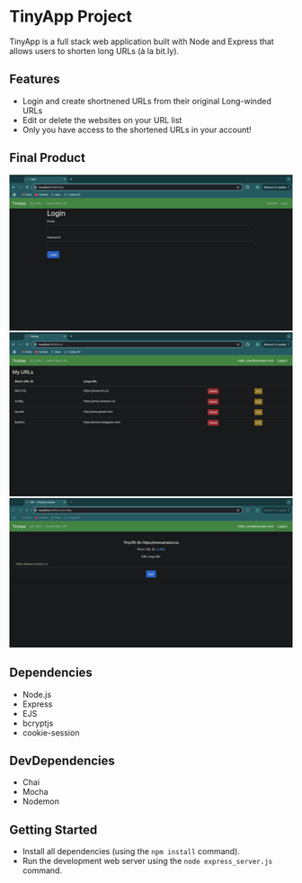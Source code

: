 # TinyApp Project

TinyApp is a full stack web application built with Node and Express that allows users to shorten long URLs (à la bit.ly).

## Features

- Login and create shortnened URLs from their original Long-winded URLs 
- Edit or delete the websites on your URL list 
- Only you have access to the shortened URLs in your account!


## Final Product

!["Login Page"](https://github.com/rhaelynlashmar/tinyapp/blob/main/docs/login-page.png?raw=true)
!["URLs Page, with short & long URLs"](https://github.com/rhaelynlashmar/tinyapp/blob/main/docs/myUrls-page.png?raw=true)
!["url/:id Page with editing capabilities"](https://github.com/rhaelynlashmar/tinyapp/blob/main/docs/edit-urls-page.png?raw=true)

## Dependencies

- Node.js
- Express
- EJS
- bcryptjs
- cookie-session

## DevDependencies

- Chai
- Mocha
- Nodemon

## Getting Started

- Install all dependencies (using the `npm install` command).
- Run the development web server using the `node express_server.js` command.
